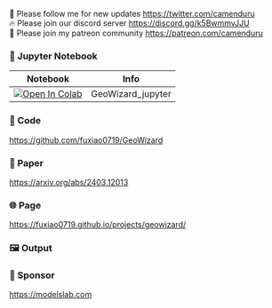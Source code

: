 🐣 Please follow me for new updates https://twitter.com/camenduru <br />
🔥 Please join our discord server https://discord.gg/k5BwmmvJJU <br />
🥳 Please join my patreon community https://patreon.com/camenduru <br />

### 🍊 Jupyter Notebook

| Notebook | Info
| --- | --- |
[![Open In Colab](https://colab.research.google.com/assets/colab-badge.svg)](https://colab.research.google.com/github/camenduru/GeoWizard-jupyter/blob/main/GeoWizard_jupyter.ipynb) | GeoWizard_jupyter

### 🧬 Code
https://github.com/fuxiao0719/GeoWizard

### 📄 Paper
https://arxiv.org/abs/2403.12013

### 🌐 Page
https://fuxiao0719.github.io/projects/geowizard/

### 🖼 Output


### 🏢 Sponsor
https://modelslab.com
